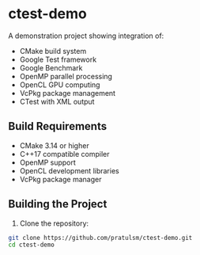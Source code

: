 # ctest-demo

A demonstration project showing integration of:
- CMake build system
- Google Test framework
- Google Benchmark
- OpenMP parallel processing
- OpenCL GPU computing
- VcPkg package management
- CTest with XML output

## Build Requirements

- CMake 3.14 or higher
- C++17 compatible compiler
- OpenMP support
- OpenCL development libraries
- VcPkg package manager

## Building the Project

1. Clone the repository:
```bash
git clone https://github.com/pratulsm/ctest-demo.git
cd ctest-demo